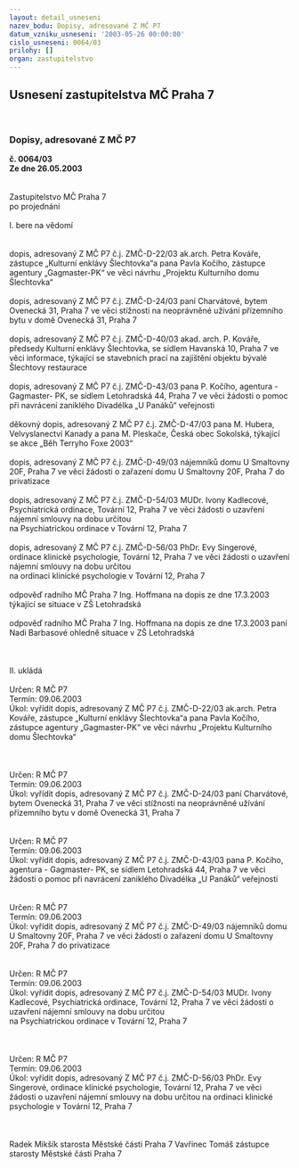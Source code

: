 ```yaml
---
layout: detail_usneseni
nazev_bodu: Dopisy, adresované Z MČ P7
datum_vzniku_usneseni: '2003-05-26 00:00:00'
cislo_usneseni: 0064/03
prilohy: []
organ: zastupitelstvo
---
```

<div id="ucUsn_pList" class="usn">
	<span><h2>Usnesení zastupitelstva MČ Praha 7 </h2>
<br></span><div class="standBody">
<span><h3>Dopisy, adresované Z MČ P7</h3></span><div class="center">
		<strong>č. 0064/03</strong><br>
	</div>
<div class="center">
		<strong>Ze dne 26.05.2003</strong><br><br>
	</div>
<br>Zastupitelstvo MČ Praha 7<br>po projednání<br><br>I.	bere na vědomí<br><br> <br>dopis, adresovaný Z MČ P7 č.j. ZMČ-D-22/03 ak.arch. Petra Kováře,  zástupce   „Kulturní enklávy Šlechtovka“a pana Pavla Kočího,  zástupce agentury „Gagmaster-PK“ ve věci návrhu „Projektu Kulturního domu Šlechtovka“<br><br>dopis, adresovaný Z MČ P7 č.j. ZMČ-D-24/03 paní Charvátové, bytem Ovenecká 31, Praha 7 ve věci stížnosti na neoprávněné užívání přízemního bytu v domě Ovenecká 31, Praha 7<br><br>dopis, adresovaný Z MČ P7 č.j. ZMČ-D-40/03 akad. arch. P. Kováře, předsedy Kulturní enklávy Šlechtovka, se sídlem Havanská 10, Praha 7 ve věci informace, týkající se stavebních prací na zajištění objektu bývalé Šlechtovy restaurace<br><br>dopis, adresovaný Z MČ P7 č.j. ZMČ-D-43/03 pana P. Kočího, agentura - Gagmaster- PK, se sídlem Letohradská 44, Praha 7 ve věci žádosti o pomoc při navrácení zaniklého Divadélka „U Panáků“ veřejnosti<br><br>děkovný dopis, adresovaný Z MČ P7 č.j. ZMČ-D-47/03 pana M. Hubera, Velvyslanectví Kanady a pana M. Pleskače, Česká obec Sokolská, týkající se akce „Běh Terryho Foxe 2003“ <br><br>dopis, adresovaný Z MČ P7 č.j. ZMČ-D-49/03 nájemníků domu U Smaltovny 20F, Praha 7 ve věci žádosti o zařazení domu U Smaltovny 20F, Praha 7 do privatizace<br><br>dopis, adresovaný Z MČ P7 č.j. ZMČ-D-54/03 MUDr. Ivony Kadlecové, Psychiatrická ordinace, Tovární 12, Praha 7 ve věci žádosti o uzavření nájemní smlouvy na dobu určitou<br>na Psychiatrickou ordinace v Tovární 12, Praha 7<br><br>dopis, adresovaný Z MČ P7 č.j. ZMČ-D-56/03 PhDr. Evy Singerové,  ordinace klinické psychologie, Tovární 12, Praha 7 ve věci žádosti o uzavření nájemní smlouvy na dobu určitou<br>na ordinaci klinické psychologie v Tovární 12, Praha 7<br><br>odpověď radního MČ Praha 7  Ing. Hoffmana na dopis ze dne 17.3.2003 týkající se situace v ZŠ Letohradská<br><br>odpověď radního MČ Praha 7  Ing. Hoffmana na dopis ze dne 17.3.2003 paní Nadi Barbasové ohledně situace v ZŠ Letohradská<br><br><br><br>II.	ukládá <br><br>Určen:	R MČ P7<br>Termín: 09.06.2003<br>Úkol:	vyřídit dopis, adresovaný Z MČ P7 č.j. ZMČ-D-22/03 ak.arch. Petra Kováře,  zástupce   „Kulturní enklávy Šlechtovka“a pana Pavla Kočího,  zástupce agentury „Gagmaster-PK“ ve věci návrhu „Projektu Kulturního domu Šlechtovka“<br> <br><br><br>Určen:	R MČ P7<br>Termín: 09.06.2003<br>Úkol:	vyřídit dopis, adresovaný Z MČ P7 č.j. ZMČ-D-24/03 paní Charvátové, bytem Ovenecká 31, Praha 7 ve věci stížnosti na neoprávněné užívání přízemního bytu v domě Ovenecká 31,  Praha 7<br> <br><br>Určen:	R MČ P7<br>Termín: 09.06.2003<br>Úkol:	vyřídit dopis, adresovaný Z MČ P7 č.j. ZMČ-D-43/03 pana P. Kočího, agentura - Gagmaster- PK, se sídlem Letohradská 44, Praha 7 ve věci žádosti o pomoc při navrácení zaniklého Divadélka „U Panáků“ veřejnosti<br> <br><br>Určen:	R MČ P7<br>Termín: 09.06.2003<br>Úkol:	vyřídit dopis, adresovaný Z MČ P7 č.j. ZMČ-D-49/03 nájemníků domu U Smaltovny 20F, Praha 7 ve věci žádosti o zařazení domu U Smaltovny 20F, Praha 7 do privatizace<br> <br><br>Určen:	R MČ P7<br>Termín: 09.06.2003<br>Úkol:	vyřídit dopis, adresovaný Z MČ P7 č.j. ZMČ-D-54/03 MUDr. Ivony Kadlecové, Psychiatrická ordinace, Tovární 12, Praha 7 ve věci žádosti o uzavření nájemní smlouvy na dobu určitou<br>na Psychiatrickou ordinace v Tovární 12, Praha 7<br> <br><br><br>Určen:	R MČ P7<br>Termín: 09.06.2003<br>Úkol:	vyřídit dopis, adresovaný Z MČ P7 č.j. ZMČ-D-56/03 PhDr. Evy Singerové,  ordinace klinické psychologie, Tovární 12, Praha 7 ve věci žádosti o uzavření nájemní smlouvy na dobu určitou na ordinaci klinické psychologie v Tovární 12, Praha 7<br> <br> <br>	<br> Radek Mikšík starosta Městské části Praha 7	 Vavřinec Tomáš zástupce starosty Městské části Praha 7<br>	<br><br>
</div>
</div>